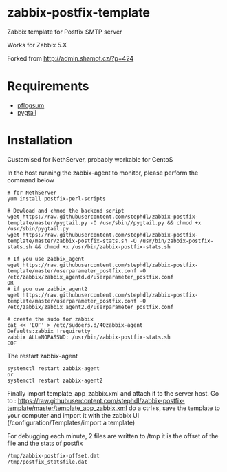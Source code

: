# zabbix-postfix-template
Zabbix template for Postfix SMTP server

Works for Zabbix 5.X

Forked from http://admin.shamot.cz/?p=424

# Requirements
* [pflogsum](http://jimsun.linxnet.com/postfix_contrib.html)
* [pygtail](https://pypi.org/project/pygtail/)

# Installation

Customised for NethServer, probably workable for CentoS

In the host running the zabbix-agent to monitor, please perform the command below

    # for NethServer
    yum install postfix-perl-scripts

    # Dowload and chmod the backend script
    wget https://raw.githubusercontent.com/stephdl/zabbix-postfix-template/master/pygtail.py -O /usr/sbin//pygtail.py && chmod +x /usr/sbin/pygtail.py
    wget https://raw.githubusercontent.com/stephdl/zabbix-postfix-template/master/zabbix-postfix-stats.sh -O /usr/bin/zabbix-postfix-stats.sh && chmod +x /usr/bin/zabbix-postfix-stats.sh

    # If you use zabbix_agent
    wget https://raw.githubusercontent.com/stephdl/zabbix-postfix-template/master/userparameter_postfix.conf -O /etc/zabbix/zabbix_agentd.d/userparameter_postfix.conf
    OR
    # if you use zabbix_agent2
    wget https://raw.githubusercontent.com/stephdl/zabbix-postfix-template/master/userparameter_postfix.conf -O /etc/zabbix/zabbix_agent2.d/userparameter_postfix.conf

    # create the sudo for zabbix
    cat << 'EOF' > /etc/sudoers.d/40zabbix-agent
    Defaults:zabbix !requiretty
    zabbix ALL=NOPASSWD: /usr/bin/zabbix-postfix-stats.sh
    EOF

The restart zabbix-agent

    systemctl restart zabbix-agent
    or
    systemctl restart zabbix-agent2


Finally import template_app_zabbix.xml and attach it to the server host. Go to : https://raw.githubusercontent.com/stephdl/zabbix-postfix-template/master/template_app_zabbix.xml
do a ctrl+s, save the template to your computer and import it with the zabbix UI (/configuration/Templates/import a template)

For debugging each minute, 2 files are written to /tmp it is the offset of the file and the stats of postfix

    /tmp/zabbix-postfix-offset.dat
    /tmp/postfix_statsfile.dat
